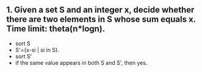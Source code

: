 

## 1. Given a set S and an integer x, decide whether there are two elements in S whose sum equals x. Time limit: theta(n*logn).
   
+ sort S
+ S'={x-si | si in S}.
+ sort S'
+ if the same value appears in both S and S', then yes.